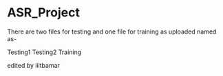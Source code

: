 # ASR_Project

There are two files for testing and one file for training as uploaded named as-

Testing1
Testing2
Training

edited by iiitbamar
